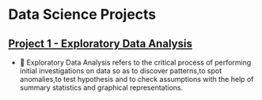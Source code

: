 # Data Science Projects


## [Project 1 - Exploratory Data Analysis](https://github.com/AhmetEnesYalcinkaya/DataScienceProjects/blob/main/ExploratoryDataAnalysis/ExploratoryDataAnalysis.ipynb)

- 🚀 Exploratory Data Analysis refers to the critical process of performing initial investigations on data so as to discover patterns,to spot anomalies,to test hypothesis and to check assumptions with the help of summary statistics and graphical representations.




